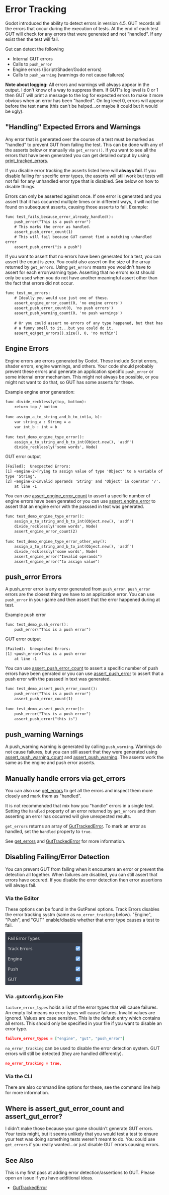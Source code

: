 # Error Tracking

Godot introduced the ability to detect errors in version 4.5.  GUT records all the errors that occur during the execution of tests.  At the end of each test GUT will check for any errors that were generated and not "handled".  If any exist then the test will fail.

Gut can detect the following
* Internal GUT errors
* Calls to `push_error`
* Engine errors (Script/Shader/Godot errors)
* Calls to `push_warning` (warnings do not cause failures)

__Note about logging:__  All errors and warnings will always appear in the output.  I don't know of a way to suppress them.  If GUT's log level is 0 or 1 then GUT will print a message to the log for expected errors to make it more obvious when an error has been "handled".  On log level 0, errors will appear before the test name (this can't be helped...or maybe it could but it would be ugly).

## "Handling" Expected Errors and Warnings
Any error that is generated over the course of a test must be marked as "handled" to prevent GUT from failing the test.  This can be done with any of the asserts below or manually via `get_errors()`.  If you want to see all the errors that have been generated you can get detailed output by using <a href="class_ref/class_guttest.html#class-guttest-method-print-tracked-errors">print_tracked_errors</a>.

If you disable error tracking the asserts listed here will __always fail__.  If you disable failing for specific error types, the asserts will still work but tests will not fail for any unhandled error type that is disabled.  See below on how to disable things.

Errors can only be asserted against once.  If one error is generated and you assert that it has occurred multiple times or in different ways, it will not be found on subsequent asserts, causing those asserts to fail.
Example:
```gdscript
func test_fails_because_error_already_handled():
	push_error("This is a push error")
	# This marks the error as handled.
	assert_push_error_count(1)
	# This will fail because GUT cannot find a matching unhandled error
	assert_push_error("is a push")
```

If you want to assert that no errors have been generated for a test, you can assert the count is zero.  You could also assert on the size of the array returned by `get_errors`.  Using `get_errors` means you wouldn't have to assert for each error/warning type.  Asserting that no errors exist should only be used when you do not have another meaningful assert other than the fact that errors did not occur.
```gdscript
func test_no_errors:
	# Ideally you would use just one of these.
	assert_engine_error_count(0, 'no engine errors')
	assert_push_error_count(0, 'no push errors')
	assert_push_warning_count(0, 'no push warnings')

	# Or you could assert no errors of any type happened, but that has
	# a funny smell to it...but you could do it.
	assert_eq(get_errors().size(), 0, 'no nuthin')
```


## Engine Errors
Engine errors are errors generated by Godot.  These include Script errors, shader errors, engine warnings, and others.  Your code should probably prevent these errors and generate an application specific `push_error` or some internal error mechanism.  This might not always be possible, or you might not want to do that, so GUT has some asserts for these.

Example engine error generation:
```gdscript
func divide_recklessly(top, bottom):
	return top / bottom

func assign_a_to_string_and_b_to_int(a, b):
	var string_a : String = a
	var int_b : int = b

func test_demo_engine_type_error():
	assign_a_to_string_and_b_to_int(Object.new(), 'asdf')
	divide_recklessly('some words', Node)
```
GUT error output
```
[Failed]:  Unexpected Errors:
[1] <engine-2>Trying to assign value of type 'Object' to a variable of type 'String'.
[2] <engine-2>Invalid operands 'String' and 'Object' in operator '/'.
	at line -1
```

You can use <a href="class_ref/class_guttest.html#class-guttest-method-assert-engine-error-count">assert_engine_error_count</a> to assert a specific number of engine errors have been genrated or you can use <a href="class_ref/class_guttest.html#class-guttest-method-assert-engine-error">assert_engine_error</a> to assert that an engine error with the passsed in text was generated.

```gdscript
func test_demo_engine_type_error():
	assign_a_to_string_and_b_to_int(Object.new(), 'asdf')
	divide_recklessly('some words', Node)
	assert_engine_error_count(2)

func test_demo_engine_type_error_other_way():
	assign_a_to_string_and_b_to_int(Object.new(), 'asdf')
	divide_recklessly('some words', Node)
	assert_engine_error("Invalid operands")
	assert_engine_error("to assign value")
```


## push_error Errors
A push_error error is any error generated from `push_error`.  `push_error` errors are the closest thing we have to an application error.  You can use `push_error` in your game and then assert that the error happened during at test.

Example push error
```gdscript
func test_demo_push_error():
	push_error("This is a push error")
```
GUT error output
```
[Failed]:  Unexpected Errors:
[1] <push_error>This is a push error
	at line -1
```
You can use <a href="class_ref/class_guttest.html#class-guttest-method-assert-push-error-count">assert_push_error_count</a> to assert a specific number of push errors have been genrated or you can use <a href="class_ref/class_guttest.html#class-guttest-method-assert-push-error">assert_push_error</a> to assert that a push error with the passsed in text was generated.

```gdscript
func test_demo_assert_push_error_count():
	push_error("This is a push error")
	assert_push_error_count(1)

func test_demo_assert_push_error():
	push_error("This is a push error")
	assert_push_error("this is")
```

## push_warning Warnings
A push_warning warning is generated by calling `push_warning`.  Warnings do not cause failures, but you can still assert that they were generated using <a href="class_ref/class_guttest.html#class-guttest-method-assert-push-warning-count">assert_push_warning_count</a> and <a href="class_ref/class_guttest.html#class-guttest-method-assert-push-warning">assert_push_warning</a>.  The asserts work the same as the engine and push error asserts.

## Manually handle errors via get_errors</a>
You can also use <a href="class_ref/class_guttest.html#class-guttest-method-get-errors">get_errors</a> to get all the errors and inspect them more closely and mark them as "handled".

It is not recommended that mix how you "handle" errors in a single test.  Setting the `handled` property of an error returned by `get_errors` and then asserting an error has occurred will give unexpected results.

`get_errors` returns an array of <a href="class_ref/class_guttrackederror.html">GutTrackedError</a>.  To mark an error as handled, set the `handled` property to `true`.

See <a href="class_ref/class_guttest.html#class-guttest-method-get-errors">get_errors</a> and <a href="class_ref/class_guttrackederror.html">GutTrackedError</a> for more information.


## Disabling Failing/Error Detection
You can prevent GUT from failing when it encounters an error or prevent the detection all together.  When failures are disabled, you can still assert that errors have occured.  If you disable the error detection then error assertions will always fail.


### Via the Editor
These options can be found in the GutPanel options.  Track Errors disables the error tracking systm (same as `no_error_tracking` below).  "Engine", "Push", and "GUT" enable/disable whether that error type causes a test to fail.

![Editor Error Options](_static/images/GutErrorOptions.png)


### Via .gutconfig.json File
`failure_error_types` holds a list of the error types that will cause failures.  An empty list means no error types will cause failures.  Invalid values are ignored.  Values are case sensitive.  This is the default entry which contains all errors.  This should only be specified in your file if you want to disable an error type.
```json
failure_error_types = ["engine", "gut", "push_error"]
```

`no_error_tracking` can be used to disable the error detection system.  GUT errors will still be detected (they are handled differently).
```json
no_error_tracking = true,
```


### Via the CLI
There are also command line options for these, see the command line help for more information.



## Where is assert_gut_error_count and assert_gut_error?
I didn't make those because your game shouldn't generate GUT errors.  Your tests might, but it seems unlikely that you would test a test to ensure your test was doing something tests weren't meant to do. You could use `get_errors` if you really wanted...or just disable GUT errors causing errors.


## See Also
This is my first pass at adding error detection/assertions to GUT.  Please open an issue if you have additional ideas.

* <a href><a href="class_ref/class_guttrackederror.html">GutTrackedError</a>